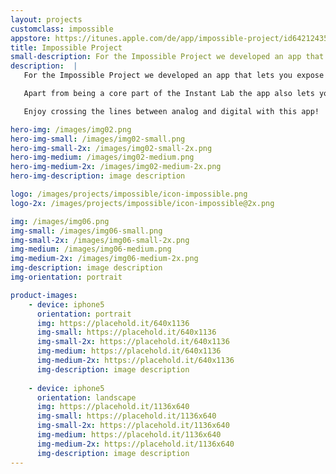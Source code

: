 ```yaml
---
layout: projects
customclass: impossible
appstore: https://itunes.apple.com/de/app/impossible-project/id642124357?mt=8
title: Impossible Project
small-description: For the Impossible Project we developed an app that lets you expose your iPhones digital photos to analog instant film using the Instant Lab.
description:  |
   For the Impossible Project we developed an app that lets you expose your iPhones digital photos to analog instant film using the Instant Lab. The Instant Lab was born out of a successful Kickstarter campaign.

   Apart from being a core part of the Instant Lab the app also lets you browse and share instant photos to the integrated gallery, buy film and get in touch with the Impossible community.

   Enjoy crossing the lines between analog and digital with this app!

hero-img: /images/img02.png
hero-img-small: /images/img02-small.png
hero-img-small-2x: /images/img02-small-2x.png
hero-img-medium: /images/img02-medium.png
hero-img-medium-2x: /images/img02-medium-2x.png
hero-img-description: image description

logo: /images/projects/impossible/icon-impossible.png
logo-2x: /images/projects/impossible/icon-impossible@2x.png

img: /images/img06.png
img-small: /images/img06-small.png
img-small-2x: /images/img06-small-2x.png
img-medium: /images/img06-medium.png
img-medium-2x: /images/img06-medium-2x.png
img-description: image description
img-orientation: portrait

product-images:
    - device: iphone5
      orientation: portrait
      img: https://placehold.it/640x1136
      img-small: https://placehold.it/640x1136
      img-small-2x: https://placehold.it/640x1136
      img-medium: https://placehold.it/640x1136
      img-medium-2x: https://placehold.it/640x1136
      img-description: image description
    
    - device: iphone5
      orientation: landscape
      img: https://placehold.it/1136x640
      img-small: https://placehold.it/1136x640
      img-small-2x: https://placehold.it/1136x640
      img-medium: https://placehold.it/1136x640
      img-medium-2x: https://placehold.it/1136x640
      img-description: image description
---
```

